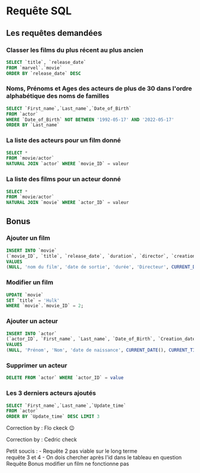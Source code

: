 # Requête SQL

## Les requêtes demandées

### Classer les films du plus récent au plus ancien

```sql
SELECT `title`, `release_date`
FROM `marvel`.`movie`
ORDER BY `release_date` DESC
```

### Noms, Prénoms et Ages des acteurs de plus de 30 dans l'ordre alphabétique des noms de familles

```sql
SELECT `First_name`,`Last_name`,`Date_of_Birth`
FROM `actor`
WHERE `Date_of_Birth` NOT BETWEEN '1992-05-17' AND '2022-05-17' 
ORDER BY `Last_name`
```

### La liste des acteurs pour un film donné

```sql
SELECT *
FROM `movie/actor`
NATURAL JOIN `actor` WHERE `movie_ID` = valeur
```

### La liste des films pour un acteur donné

```sql
SELECT *
FROM `movie/actor`
NATURAL JOIN `movie` WHERE `actor_ID` = valeur
```

## Bonus

### Ajouter un film

```sql
INSERT INTO `movie`
(`movie_ID`, `title`, `release_date`, `duration`, `director`, `creation_date`, `update_time`)
VALUES
(NULL, 'nom du film', 'date de sortie', 'durée', 'Directeur', CURRENT_DATE(), CURRENT_TIMESTAMP);
```

### Modifier un film

```sql
UPDATE `movie` 
SET `title` = 'Hulk' 
WHERE `movie`.`movie_ID` = 2;
```

### Ajouter un acteur

```sql
INSERT INTO `actor`
(`actor_ID`, `First_name`, `Last_name`, `Date_of_Birth`, `Creation_date`, `Update_time`) 
VALUES
(NULL, 'Prénom', 'Nom', 'date de naissance', CURRENT_DATE(), CURRENT_TIMESTAMP);
```

### Supprimer un acteur

```sql
DELETE FROM `actor` WHERE `actor_ID` = value
```

### Les 3 derniers acteurs ajoutés

```sql
SELECT `First_name`,`Last_name`,`Update_time`
FROM `actor`
ORDER BY `Update_time` DESC LIMIT 3
```
Correction by : Flo ckeck 😉  

Correction by : Cedric check

Petit soucis : - Requête 2 pas viable sur le long terme   
requête 3 et 4  - On dois chercher après l'id dans le tableau en question 
Requête Bonus   modifier un film ne fonctionne pas